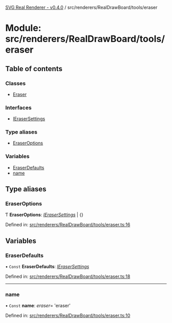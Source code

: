 [SVG Real Renderer - v0.4.0](../docs.md) / src/renderers/RealDrawBoard/tools/eraser

# Module: src/renderers/RealDrawBoard/tools/eraser

## Table of contents

### Classes

- [Eraser](../classes/src_renderers_realdrawboard_tools_eraser.eraser.md)

### Interfaces

- [IEraserSettings](../interfaces/src_renderers_realdrawboard_tools_eraser.ierasersettings.md)

### Type aliases

- [EraserOptions](src_renderers_realdrawboard_tools_eraser.md#eraseroptions)

### Variables

- [EraserDefaults](src_renderers_realdrawboard_tools_eraser.md#eraserdefaults)
- [name](src_renderers_realdrawboard_tools_eraser.md#name)

## Type aliases

### EraserOptions

Ƭ **EraserOptions**: [*IEraserSettings*](../interfaces/src_renderers_realdrawboard_tools_eraser.ierasersettings.md) \| {}

Defined in: [src/renderers/RealDrawBoard/tools/eraser.ts:16](https://github.com/HarshKhandeparkar/svg-real-renderer/blob/0a0696f/src/renderers/RealDrawBoard/tools/eraser.ts#L16)

## Variables

### EraserDefaults

• `Const` **EraserDefaults**: [*IEraserSettings*](../interfaces/src_renderers_realdrawboard_tools_eraser.ierasersettings.md)

Defined in: [src/renderers/RealDrawBoard/tools/eraser.ts:18](https://github.com/HarshKhandeparkar/svg-real-renderer/blob/0a0696f/src/renderers/RealDrawBoard/tools/eraser.ts#L18)

___

### name

• `Const` **name**: *eraser*= 'eraser'

Defined in: [src/renderers/RealDrawBoard/tools/eraser.ts:10](https://github.com/HarshKhandeparkar/svg-real-renderer/blob/0a0696f/src/renderers/RealDrawBoard/tools/eraser.ts#L10)

